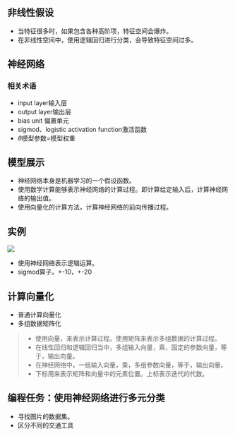 ## 非线性假设

* 当特征很多时，如果包含各种高阶项，特征空间会爆炸。
* 在非线性空间中，使用逻辑回归进行分类，会导致特征空间过多。

## 神经网络

### 相关术语
* input layer输入层
* output layer输出层
* bias unit 偏置单元
* sigmod、logistic activation function激活函数
* $\theta$模型参数=模型权重

## 模型展示

* 神经网络本身是机器学习的一个假设函数。
* 使用数学计算能够表示神经网络的计算过程。即计算给定输入后，计算神经网络的输出值。
* 使用向量化的计算方法，计算神经网络的前向传播过程。

## 实例

![](../img/Z5OY52BXMF[@BB@ITAVIZ}6.png)

* 使用神经网络表示逻辑运算。
* sigmod算子。+-10，+-20

## 计算向量化

* 普通计算向量化
* 多组数据矩阵化

> * 使用向量，来表示计算过程。使用矩阵来表示多组数据的计算过程。
> * 在线性回归和逻辑回归当中，多组输入向量，乘，固定的参数向量，等于，输出向量。
> * 在神经网络中，一组输入向量，乘，多组参数向量，等于，输出向量。
> * 下标用来表示矩阵和向量中的元素位置。上标表示迭代的代数。

## 编程任务：使用神经网络进行多元分类

* 寻找图片的数据集。
* 区分不同的交通工具